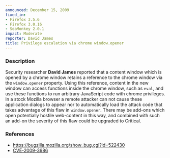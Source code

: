 ```yaml
---
announced: December 15, 2009
fixed_in:
- Firefox 3.5.6
- Firefox 3.0.16
- SeaMonkey 2.0.1
impact: Moderate
reporter: David James
title: Privilege escalation via chrome window.opener
---
```


<h3>Description</h3>

<p>Security researcher <strong>David James</strong> reported that a
content window which is opened by a chrome window retains a reference
to the chrome window via the <code>window.opener</code> property.  Using
this reference, content in the new window can access functions 
inside the chrome window, such as <code>eval</code>, and use these
functions to run arbitrary JavaScript code with chrome privileges. In
a stock Mozilla browser a remote attacker can not cause these application
dialogs to appear nor to automatically load the attack code that takes advantage
of this flaw in <code>window.opener</code>. There may be add-ons which open
potentially hostile web-content in this way, and combined with such an add-on the
severity of this flaw could be upgraded to Critical.
</p>

<h3>References</h3>

<ul>
  <li><a href="https://bugzilla.mozilla.org/show_bug.cgi?id=522430">https://bugzilla.mozilla.org/show_bug.cgi?id=522430</a></li>
  <li><a class="ex-ref" href="http://cve.mitre.org/cgi-bin/cvename.cgi?name=CVE-2009-3986">CVE-2009-3986</a></li>
</ul>




